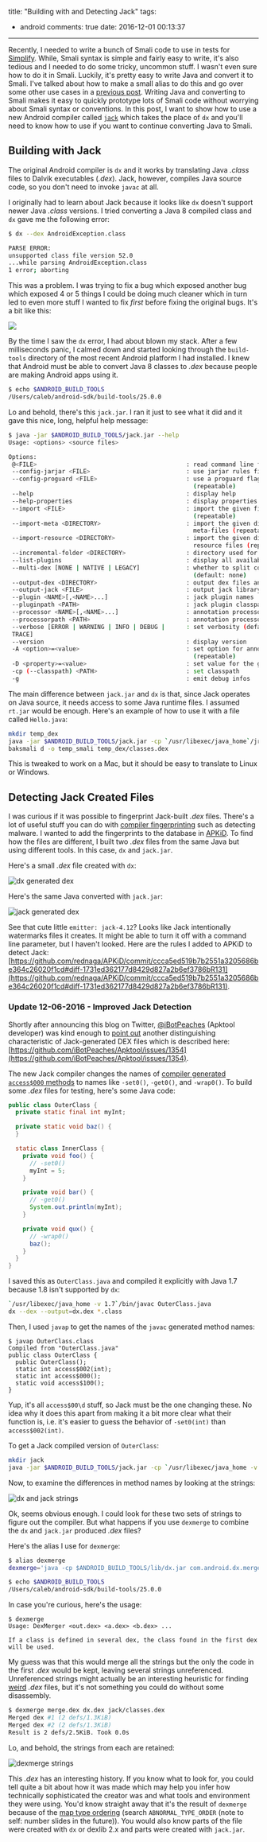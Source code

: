 title: "Building with and Detecting Jack"
tags:
  - android
comments: true
date: 2016-12-01 00:13:37
---

Recently, I needed to write a bunch of Smali code to use in tests for [Simplify](https://github.com/CalebFenton/simplify). While, Smali syntax is simple and fairly easy to write, it's also tedious and I needed to do some tricky, uncommon stuff. I wasn't even sure how to do it in Smali. Luckily, it's pretty easy to write Java and convert it to Smali. I've talked about how to make a small alias to do this and go over some other use cases in a [previous post](https://calebfenton.github.io/2016/07/31/understanding_dalvik_static_fields_1_of_2/). Writing Java and converting to Smali makes it easy to quickly prototype lots of Smali code without worrying about Smali syntax or conventions. In this post, I want to show how to use a new Android compiler called [`jack`](https://source.android.com/source/jack.html) which takes the place of `dx` and you'll need to know how to use if you want to continue converting Java to Smali.
<!-- more -->

## Building with Jack

The original Android compiler is `dx` and it works by translating Java _.class_ files to Dalvik executables (_.dex_). Jack, however, compiles Java source code, so you don't need to invoke `javac` at all.

I originally had to learn about Jack because it looks like `dx` doesn't support newer Java _.class_ versions. I tried converting a Java 8 compiled class and `dx` gave me the following error:

```bash
$ dx --dex AndroidException.class

PARSE ERROR:
unsupported class file version 52.0
...while parsing AndroidException.class
1 error; aborting
```

This was a problem. I was trying to fix a bug which exposed another bug which exposed 4 or 5 things I could be doing much cleaner which in turn led to even more stuff I wanted to fix _first_ before fixing the original bugs. It's a bit like this:

![](http://i.imgur.com/t0XHtgJ.gif)

By the time I saw the `dx` error, I had about blown my stack. After a few milliseconds panic, I calmed down and started looking through the `build-tools` directory of the most recent Android platform I had installed. I knew that Android must be able to convert Java 8 classes to _.dex_ because people are making Android apps using it.

```bash
$ echo $ANDROID_BUILD_TOOLS
/Users/caleb/android-sdk/build-tools/25.0.0
```

Lo and behold, there's this `jack.jar`. I ran it just to see what it did and it gave this nice, long, helpful help message:

```bash
$ java -jar $ANDROID_BUILD_TOOLS/jack.jar --help
Usage: <options> <source files>

Options:
 @<FILE>                                          : read command line from file
 --config-jarjar <FILE>                           : use jarjar rules files (default: none)
 --config-proguard <FILE>                         : use a proguard flags file (default: none)
                                                    (repeatable)
 --help                                           : display help
 --help-properties                                : display properties list
 --import <FILE>                                  : import the given file into the output
                                                    (repeatable)
 --import-meta <DIRECTORY>                        : import the given directory into the output as
                                                    meta-files (repeatable)
 --import-resource <DIRECTORY>                    : import the given directory into the output as
                                                    resource files (repeatable)
 --incremental-folder <DIRECTORY>                 : directory used for incremental data
 --list-plugins                                   : display all available plugins
 --multi-dex [NONE | NATIVE | LEGACY]             : whether to split code into multiple dex files
                                                    (default: none)
 --output-dex <DIRECTORY>                         : output dex files and resources to the directory
 --output-jack <FILE>                             : output jack library file
 --plugin <NAME>[,<NAME>...]                      : jack plugin names
 --pluginpath <PATH>                              : jack plugin classpath
 --processor <NAME>[,<NAME>...]                   : annotation processor class names
 --processorpath <PATH>                           : annotation processor classpath
 --verbose [ERROR | WARNING | INFO | DEBUG |      : set verbosity (default: warning)
 TRACE]
 --version                                        : display version
 -A <option>=<value>                              : set option for annotation processors
                                                    (repeatable)
 -D <property>=<value>                            : set value for the given property (repeatable)
 -cp (--classpath) <PATH>                         : set classpath
 -g                                               : emit debug infos
```

The main difference between `jack.jar` and `dx` is that, since Jack operates on Java source, it needs access to some Java runtime files. I assumed `rt.jar` would be enough. Here's an example of how to use it with a file called `Hello.java`:

```bash
mkdir temp_dex
java -jar $ANDROID_BUILD_TOOLS/jack.jar -cp `/usr/libexec/java_home`/jre/lib/rt.jar --output-dex temp_dex AndroidException.java
baksmali d -o temp_smali temp_dex/classes.dex
```

This is tweaked to work on a Mac, but it should be easy to translate to Linux or Windows.

## Detecting Jack Created Files

I was curious if it was possible to fingerprint Jack-built _.dex_ files. There's a lot of useful stuff you can do with [compiler fingerprinting](http://rednaga.io/2016/07/30/apkid_and_android_compiler_fingerprinting/) such as detecting malware. I wanted to add the fingerprints to the database in [APKiD](https://github.com/rednaga/APKiD). To find how the files are different, I built two _.dex_ files from the same Java but using different tools. In this case, `dx` and `jack.jar`.

Here's a small _.dex_ file created with `dx`:

![dx generated dex](/images/building-with-and-detecting-jack/dx-dex.png)

Here's the same Java converted with `jack.jar`:

![jack generated dex](/images/building-with-and-detecting-jack/jack-dex.png)

See that cute little `emitter: jack-4.12`? Looks like Jack intentionally watermarks files it creates. It might be able to turn it off with a command line parameter, but I haven't looked. Here are the rules I added to APKiD to detect Jack: [https://github.com/rednaga/APKiD/commit/ccca5ed519b7b2551a3205686be364c26020f1cd#diff-1731ed362177d8429d827a2b6ef3786bR131](https://github.com/rednaga/APKiD/commit/ccca5ed519b7b2551a3205686be364c26020f1cd#diff-1731ed362177d8429d827a2b6ef3786bR131).


### Update 12-06-2016 - Improved Jack Detection

Shortly after announcing this blog on Twitter, [@iBotPeaches](https://twitter.com/iBotPeaches) (Apktool developer) was kind enough to [point out](https://twitter.com/iBotPeaches/status/804772366266015744) another distinguishing characteristic of Jack-generated DEX files which is described here: [https://github.com/iBotPeaches/Apktool/issues/1354](https://github.com/iBotPeaches/Apktool/issues/1354).

The new Jack compiler changes the names of [compiler generated `access$000` methods](http://vanillajava.blogspot.com/2011/07/java-secret-generated-methods.html) to names like `-set0()`, `-get0()`, and `-wrap0()`. To build some _.dex_ files for testing, here's some Java code:

```java
public class OuterClass {
  private static final int myInt;

  private static void baz() {
  }

  static class InnerClass {
    private void foo() {
      // -set0()
      myInt = 5;
    }

    private void bar() {
      // -get0()
      System.out.println(myInt);
    }

    private void qux() {
      // -wrap0()
      baz();
    }
  }
}
```

I saved this as `OuterClass.java` and compiled it explicitly with Java 1.7 because 1.8 isn't supported by `dx`:

```bash
`/usr/libexec/java_home -v 1.7`/bin/javac OuterClass.java
dx --dex --output=dx.dex *.class
```

Then, I used `javap` to get the names of the `javac` generated method names:

```
$ javap OuterClass.class
Compiled from "OuterClass.java"
public class OuterClass {
  public OuterClass();
  static int access$002(int);
  static int access$000();
  static void access$100();
}
```

Yup, it's all `access$00\d` stuff, so Jack must be the one changing these. No idea why it does this apart from making it a bit more clear what their function is, i.e. it's easier to guess the behavior of `-set0(int)` than `access$002(int)`.

To get a Jack compiled version of `OuterClass`:

```bash
mkdir jack
java -jar $ANDROID_BUILD_TOOLS/jack.jar -cp `/usr/libexec/java_home -v 1.7`/jre/lib/rt.jar OuterClass.java --output-dex jack
```

Now, to examine the differences in method names by looking at the strings:

![dx and jack strings](/images/building-with-and-detecting-jack/dx_and_jack_juxtaposed.png)

Ok, seems obvious enough. I could look for these two sets of strings to figure out the compiler. But what happens if you use `dexmerge` to combine the `dx` and `jack.jar` produced _.dex_ files?

Here's the alias I use for `dexmerge`:

```bash
$ alias dexmerge
dexmerge='java -cp $ANDROID_BUILD_TOOLS/lib/dx.jar com.android.dx.merge.DexMerger'

$ echo $ANDROID_BUILD_TOOLS
/Users/caleb/android-sdk/build-tools/25.0.0
```

In case you're curious, here's the usage:

```
$ dexmerge
Usage: DexMerger <out.dex> <a.dex> <b.dex> ...

If a class is defined in several dex, the class found in the first dex will be used.
```

My guess was that this would merge all the strings but the only the code in the first _.dex_ would be kept, leaving several strings unreferenced. Unreferenced strings might actually be an interesting heuristic for finding [weird](http://i.imgur.com/V7Htnoe.gif) _.dex_ files, but it's not something you could do without some disassembly.

```bash
$ dexmerge merge.dex dx.dex jack/classes.dex
Merged dex #1 (2 defs/1.3KiB)
Merged dex #2 (2 defs/1.3KiB)
Result is 2 defs/2.5KiB. Took 0.0s
```

Lo, and behold, the strings from each are retained:

![dexmerge strings](/images/building-with-and-detecting-jack/dexmerge.png)

This _.dex_ has an interesting history. If you know what to look for, you could tell quite a bit about how it was made which may help you infer how technically sophisticated the creator was and what tools and environment they were using. You'd know straight away that it's the result of `dexmerge` because of the [map type ordering](https://hitcon.org/2016/CMT/slide/day1-r0-e-1.pdf) (search `ABNORMAL_TYPE_ORDER` (note to self: number slides in the future)). You would also know parts of the file were created with `dx` or dexlib 2.x and parts were created with `jack.jar`.